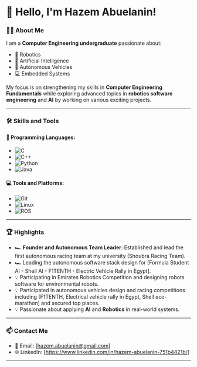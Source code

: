 # 👋 Hello, I'm Hazem Abuelanin!

### 👨‍💻 **About Me**
I am a **Computer Engineering undergraduate** passionate about:
- 🤖 Robotics
- 🧠 Artificial Intelligence
- 🚗 Autonomous Vehicles
- 💻 Embedded Systems

My focus is on strengthening my skills in **Computer Engineering Fundamentals** while exploring advanced topics in **robotics software engineering** and **AI** by working on various exciting projects.

---

### 🛠️ **Skills and Tools**
#### 🚀 Programming Languages:
- ![C](https://img.shields.io/badge/-C-A8B9CC?style=flat-square&logo=c&logoColor=white)
- ![C++](https://img.shields.io/badge/-C++-00599C?style=flat-square&logo=c%2B%2B&logoColor=white)
- ![Python](https://img.shields.io/badge/-Python-3776AB?style=flat-square&logo=python&logoColor=white)
- ![Java](https://img.shields.io/badge/-Java-007396?style=flat-square&logo=java&logoColor=white)

#### 💻 Tools and Platforms:
- ![Git](https://img.shields.io/badge/-Git-F05032?style=flat-square&logo=git&logoColor=white)
- ![Linux](https://img.shields.io/badge/-Linux-FCC624?style=flat-square&logo=linux&logoColor=black)
- ![ROS](https://img.shields.io/badge/-ROS-22314E?style=flat-square&logo=ros&logoColor=white)

---

### 🏆 **Highlights**
- 🏎️ **Founder and Autonomous Team Leader**: Established and lead the first autonomous racing team at my university (Shoubra Racing Team).
- 🏎️ Leading the autonomous software stack design for [Formula Student AI - Shell AI - F1TENTH - Electric Vehicle Rally in Egypt].
- 💡 Participating in Emirates Robotics Competition and designing robots software for environmental robots.
- 💡 Participated in autonomous vehicles design and racing competitions including [F1TENTH, Electrical vehicle rally in Egypt, Shell eco-marathon] and secured top places.
- 💡 Passionate about applying **AI** and **Robotics** in real-world systems. 
---

### 📫 **Contact Me**
- 📧 Email: [hazem.abuelanin@gmail.com]  
- 🌐 LinkedIn: [https://www.linkedin.com/in/hazem-abuelanin-751b4421b/]  

---
